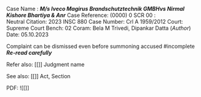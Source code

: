 Case Name : ***M/s Iveco Magirus Brandschutztechnik GMBHvs Nirmal Kishore Bhartiya & Anr***
Case Reference: (0000) 0 SCR 00 :  
Neutral Citation: 2023 INSC 880
Case Number: Crl A 1959/2012
Court: Supreme Court
Bench: 02
Coram: Bela M Trivedi, Dipankar Datta (*Author*)
Date: 05.10.2023

Complaint can be dismissed even before summoning accused #incomplete 
***Re-read carefully***

Refer also:
[[]]
Judgment name

See also:
[[]] 
Act, Section

PDF:
![[]]